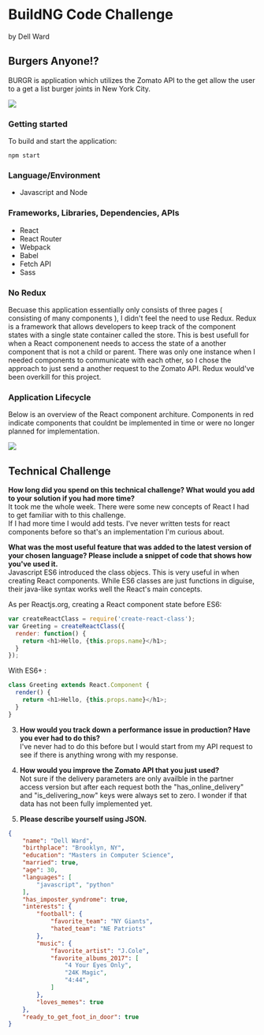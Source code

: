 # BuildNG Code Challenge
by Dell Ward  

## Burgers Anyone!?  
BURGR is application which utilizes the Zomato API to the get allow the user to a get a list burger joints in New York City.

![](https://image.ibb.co/kPOfpG/Screenshot_from_2018_01_28_22_37_59.png)

### Getting started
To build and start the application:
```
npm start
```
### Language/Environment
* Javascript and Node

### Frameworks, Libraries, Dependencies, APIs
* React
* React Router
* Webpack
* Babel
* Fetch API
* Sass

### No Redux
Becuase this application essentially only consists of three pages ( consisting of many components ), I didn't feel the need to use Redux. Redux is a framework that allows developers to keep track of the component states with a single state container called the store. This is best usefull for when a React componenent needs to access the state of a another component that is not a child or parent. There was only one instance when I needed components to communicate with each other, so I chose the approach to just send a another request to the Zomato API. Redux would've been overkill for this project.

### Application Lifecycle
Below is an overview of the React component architure. Components in red indicate components that couldnt be implemented in time or were no longer planned for implementation.

![](https://image.ibb.co/k6JwUG/reasturant_api_react_architecture.png)


## Technical Challenge
**How long did you spend on this technical challenge? What would you add to your solution if you had more time?**   
It took me the whole week. There were some new concepts of React I had to get familiar with to this challenge.  
If I had more time I would add tests. I've never written tests for react components before so that's an implementation I'm curious about. 

**What was the most useful feature that was added to the latest version of your chosen language? Please include a snippet of code that shows how you've used it.**   
Javascript ES6 introduced the class objecs. This is very useful in when creating React components. While ES6 classes are just functions in diguise, their java-like syntax works well the React's main concepts.

As per Reactjs.org, creating a React component state before ES6:  
````javascript
var createReactClass = require('create-react-class');
var Greeting = createReactClass({
  render: function() {
    return <h1>Hello, {this.props.name}</h1>;
  }
});
````  
With ES6+ :
````javascript
class Greeting extends React.Component {
  render() {
    return <h1>Hello, {this.props.name}</h1>;
  }
}
```` 

3. **How would you track down a performance issue in production? Have you ever had to do this?**  
I've never had to do this before but I would start from my API request to see if there is anything wrong with my response.


4. **How would you improve the Zomato API that you just used?**  
Not sure if the delivery parameters are only availble in the partner access version but after each request both
the "has_online_delivery" and "is_delivering_now" keys were always set to zero. I wonder if that data has not been fully implemented yet. 

5. **Please describe yourself using JSON.**
```json
{
	"name": "Dell Ward",
	"birthplace": "Brooklyn, NY",
	"education": "Masters in Computer Science",
	"married": true,
	"age": 30,
	"languages": [
		"javascript", "python"
	],
	"has_imposter_syndrome": true,
	"interests": {
		"football": {
			"favorite_team": "NY Giants",
			"hated_team": "NE Patriots"
		},
		"music": {
			"favorite_artist": "J.Cole",
			"favorite_albums_2017": [
				"4 Your Eyes Only",
				"24K Magic",
				"4:44",
			]
		},
		"loves_memes": true
	},
	"ready_to_get_foot_in_door": true
}
```